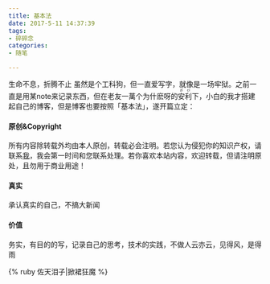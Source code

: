 ```yaml
---
title: 基本法
date: 2017-5-11 14:37:39
tags:
- 碎碎念
categories:
- 随笔

---
```


生命不息，折腾不止
虽然是个工科狗，但一直爱写字，就像是一场牢狱。之前一直是用某note来记录东西，但在老友一萬个为什麽呀的<ruby><rb>安</rb><rp>（</rp><rt>zī</rt><rp>）</rp></ruby><ruby><rb>利</rb><rp>（</rp><rt>cí</rt><rp>）</rp></ruby>下，小白的我才搭建起自己的博客，但是博客也要按照「基本法」，遂开篇立定：

#### 原创&Copyright

所有内容除转载外均由本人原创，转载必会注明。若您认为侵犯你的知识产权，请联系[我](mailto:liubaichuan.tk@gmail.com)，我会第一时间和您联系处理。若你喜欢本站内容，欢迎转载，但请注明原处，且勿用于商业用途！

#### 真实

承认真实的自己，不搞大新闻

#### 价值

务实，有目的的写，记录自己的思考，技术的实践，不做人云亦云，见得风，是得雨

{% ruby 佐天泪子|掀裙狂魔 %}